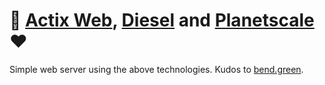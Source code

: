 # 🦀 [Actix Web](https://actix.rs), [Diesel](http://diesel.rs) and [Planetscale](https://planetscale.com) ❤️

Simple web server using the above technologies. Kudos to [bend.green](https://bend.green/blog/pedal-to-the-metal-with-planetscale-and-rust).
